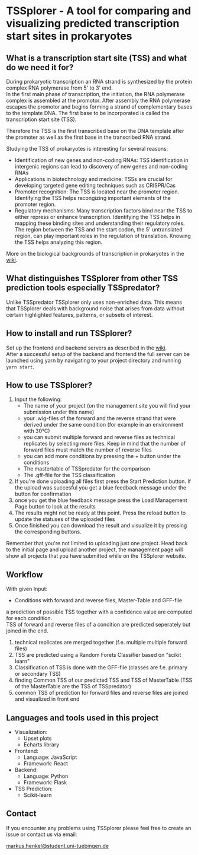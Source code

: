 # TSSplorer - A tool for comparing and visualizing predicted transcription start sites in prokaryotes

## What is a transcription start site (TSS) and what do we need it for?
During prokaryotic transcription an RNA strand is synthesized by the protein complex RNA polymerase from 5' to 3' end.  
In the first main phase of transcription, the initiation, the RNA polymerase complex is assembled at the promotor. After assembly the RNA polymerase escapes the promotor and begins forming a strand of complementary bases to the template DNA. The first base to be incorporated is called the transcription start site (TSS). 

Therefore the TSS is the first transcribed base on the DNA template after the promoter as well as the first base in the transcribed RNA strand.  

Studying the TSS of prokaryotes is interesting for several reasons:

- Identification of new genes and non-coding RNAs: TSS identification in intergenic regions can lead to discovery of new genes and non-coding RNAs
- Applications in biotechnology and medicine: TSSs are crucial for developing targeted gene editing techniques such as CRISPR/Cas
- Promoter recognition: The TSS is located near the promoter region. Identifying the TSS helps recongizing important elements of the promoter region.
- Regulatory mechanisms: Many transcription factors bind near the TSS to either repress or enhance transcription. Identifying the TSS helps in mapping these binding sites and understanding their regulatory roles. The region between the TSS and the start codon, the 5' untranslated region, can play important roles in the regulation of translation. Knowing the TSS helps analyzing this region.

More on the biological backgrounds of transcription in prokaryotes in the [wiki](https://github.com/Integrative-Transcriptomics/tss-prediction-comparison/wiki/Prokaryotic-gene-structure-and-transcription).


## What distinguishes TSSplorer from other TSS prediction tools especially TSSpredator?
Unlike TSSpredator TSSplorer only uses non-enriched data. This means that TSSplorer deals with background noise that arises from data without certain highlighted features, patterns, or subsets of interest.

## How to install and run TSSplorer?
Set up the frontend and backend servers as described in the [wiki](https://github.com/Integrative-Transcriptomics/tss-prediction-comparison/wiki/How-to-set-up-the-server-on-your-device).  
After a successful setup of the backend and frontend the full server can be launched using yarn by navigating to your project directory and running `yarn start`.
 
## How to use TSSplorer?
1. Input the following:
   - The name of your project (on the management site you will find your submission under this name)
   - your .wig-files of the forward and the reverse strand that were derived under the same condition (for example in an environment with 30°C)
   - you can submit multiple forward and reverse files as technical replicates by selecting more files. Keep in mind that the number of forward files must match the number of reverse files
   - you can add more conditions by pressing the + button under the conditions
   - The mastertable of TSSpredator for the comparison
   - The .gff-file for the TSS classification
2. If you're done uploading all files first press the Start Prediction button. If the upload was succesful you get a blue feedback message under the button for confirmation
3. once you get the blue feedback message press the Load Management Page button to look at the results 
4. The results might not be ready at this point. Press the reload button to update the statuses of the uploaded files 
5. Once finished you can download the result and visualize it by pressing the corresponding buttons.

Remember that you're not limited to uploading just one project. Head back to the initial page and upload another project, the management page will show all projects that you have submitted while on the TSSplorer website. 
 
## Workflow

With given Input:

- Conditions with forward and reverse files, Master-Table and GFF-file
 
a prediction of possible TSS together with a confidence value are computed for each condition.  
TSS of forward and reverse files of a condition are predicted seperately but joined in the end.

1. technical replicates are merged together (f.e. multiple multiple forward files)
2. TSS are predicted using a Random Forets Classifier based on "scikit learn"
3. Classification of TSS is done with the GFF-file (classes are f.e. primary or secondary TSS)
4. finding Common TSS of our predicted TSS and TSS of MasterTable (TSS of the MasterTable are the TSS of TSSpredator)
5. common TSS of prediction for forward files and reverse files are joined and visualized in front end

## Languages and tools used in this project
- Visualization: 
  - Upset plots
  - Echarts library
- Frontend: 
  - Language: JavaScript
  - Framework: React
- Backend: 
  - Language: Python
  - Framework: Flask
- TSS Prediction:
  - Scikit-learn
## Contact
If you encounter any problems using TSSplorer please feel free to create an issue or contact us via email: 

markus.henkel@student.uni-tuebingen.de



